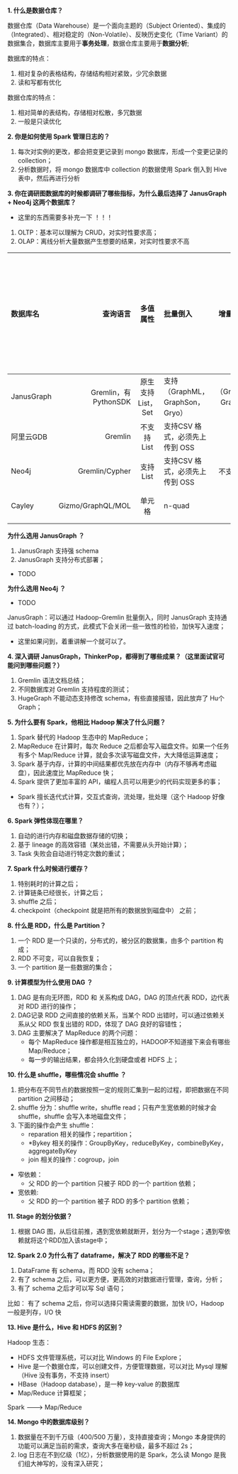 
**1. 什么是数据仓库？**

   数据仓库（Data Warehouse）是一个面向主题的（Subject Oriented）、集成的（Integrated）、相对稳定的（Non-Volatile）、反映历史变化（Time Variant）的数据集合，数据库主要用于**事务处理**，数据仓库主要用于**数据分析**;
   
   数据库的特点：
   1. 相对复杂的表格结构，存储结构相对紧致，少冗余数据 
   2. 读和写都有优化

   数据仓库的特点：
   1. 相对简单的表结构，存储相对松散，多冗数据
   2. 一般是只读优化

**2. 你是如何使用 Spark 管理日志的？**

   1. 每次对实例的更改，都会把变更记录到 mongo 数据库，形成一个变更记录的collection；
   2. 分析数据时，将 mongo 数据库中 collection 的数据使用 Spark 倒入到 Hive 表中，然后再进行分析

**3. 你在调研图数据库的时候都调研了哪些指标，为什么最后选择了 JanusGraph + Neo4j 这两个数据库？**

   * 这里的东西需要多补充一下 ！！！

   1. OLTP：基本可以理解为 CRUD，对实时性要求高；
   2. OLAP：离线分析大量数据产生想要的结果，对实时性要求不高

   | 数据库名 | 查询语言  |  多值属性 |批量倒入 | 增量批量倒入  |  是否支持分布式 |支持导入/导出哪些数据库 |
   | :-----| ----: | :----: |:-----| ----: | :----: |:----: |
   | JanusGraph | Gremlin，有 PythonSDK | 原生支持 List，Set |支持（GraphML，GraphSon，Gryo） | 支持（GraphML，GraphSon，Gryo） | 基于 Hbase，Cassandra（API） |单元格 |
   | 阿里云GDB | Gremlin | 不支持 List | 支持CSV 格式，必须先上传到 OSS | 单元格 | 单元格 |单元格 |
   | Neo4j | Gremlin/Cypher | 支持 List | 支持CSV 格式，必须先上传到 OSS | 不支持分布式 | 单元格 |单元格 |
   | Cayley | Gizmo/GraphQL/MOL | 单元格 | n-quad | n-quad | 单元格 |单元格 |


   **为什么选用 JanusGraph ？**
   1. JanusGraph 支持强 schema
   2. JanusGraph 支持分布式部署；
   * TODO

   **为什么选用 Neo4j ？**
   * TODO

   JanusGraph：可以通过 Hadoop-Gremlin 批量倒入，同时 JanusGraph 支持通过 batch-loading 的方式，此模式下会关闭一些一致性的检验，加快写入速度；

   * 这里如果问到，着重讲解一个就可以了。

**4. 深入调研 JanusGraph，ThinkerPop，都得到了哪些成果？（这里面试官可能问到哪些问题？）**

   1. Gremlin 语法文档总结；
   2. 不同数据库对 Gremlin 支持程度的测试；
   3. HugeGraph 不能动态支持修改 schema，有些直接报错，因此放弃了 Hu个Graph；

**5. 为什么要有 Spark，他相比 Hadoop 解决了什么问题？**

   1. Spark 替代的 Hadoop 生态中的 MapReduce；
   2. MapReduce 在计算时，每次 Reduce 之后都会写入磁盘文件。如果一个任务有多个 Map/Reduce 计算，就会多次读写磁盘文件，大大降低运算速度；
   3. Spark 基于内存，计算的中间结果都优先放在内存中（内存不够再考虑磁盘），因此速度比 MapReduce 快；
   4. Spark 提供了更加丰富的 API，编程人员可以用更少的代码实现更多的事；

   * Spark 擅长迭代式计算，交互式查询，流处理，批处理（这个 Hadoop 好像也有？）；

**6. Spark 弹性体现在哪里？**

   1. 自动的进行内存和磁盘数据存储的切换；
   2. 基于 lineage 的高效容错（某处出错，不需要从头开始计算）；
   3. Task 失败会自动进行特定次数的重试；

**7. Spark 什么时候进行缓存？**

   1. 特别耗时的计算之后；
   2. 计算链条已经很长，计算之后；
   3. shuffle 之后；
   4. checkpoint（checkpoint 就是把所有的数据放到磁盘中） 之前；

**8. 什么是 RDD，什么是 Partition？**

   1. 一个 RDD 是一个只读的，分布式的，被分区的数据集，由多个 partition 构成；
   2. RDD 不可变，可以自我恢复；
   3. 一个 partition 是一些数据的集合；

**9. 计算模型为什么使用 DAG ？**

   1. DAG 是有向无环图，RDD 和 关系构成 DAG，DAG 的顶点代表 RDD，边代表对 RDD 进行的操作；
   2. DAG记录 RDD 之间直接的依赖关系，当某个 RDD 出错时，可以通过依赖关系从父 RDD 恢复出错的 RDD，体现了 DAG 良好的容错性；
   3. DAG 主要解决了 MapReduce 的两个问题：
      * 每个 MapReduce 操作都是相互独立的，HADOOP不知道接下来会有哪些 Map/Reduce；
      * 每一步的输出结果，都会持久化到硬盘或者 HDFS 上；

**10. 什么是 shuffle，哪些情况会 shuffle ？**

   1. 把分布在不同节点的数据按照一定的规则汇集到一起的过程，即把数据在不同 partition 之间移动；
   2. shuffle 分为：shuffle write，shuffle read；只有产生宽依赖的时候才会 shuffle，shuffle 会写入本地磁盘文件；
   3. 下面的操作会产生 shuffle：
      * reparation 相关的操作；repartition；
      * *Bykey 相关的操作：GroupByKey，reduceByKey，combineByKey，aggregateByKey
      * join 相关的操作：cogroup，join

   * 窄依赖：
      * 父 RDD 的一个 partition 只被子 RDD 的一个 partition 依赖；
   * 宽依赖:
      * 父 RDD 的一个 partition 被子 RDD 的多个 partition 依赖；


**11. Stage 的划分依据？**

   1. 根据 DAG 图，从后往前推，遇到宽依赖就断开，划分为一个stage；遇到窄依赖就将这个RDD加入该stage中；

**12. Spark 2.0 为什么有了 dataframe，解决了 RDD 的哪些不足？**

   1. DataFrame 有 schema，而 RDD 没有 schema；
   2. 有了 schema 之后，可以更方便，更高效的对数据进行管理，查询，分析；
   3. 有了 schema 之后才可以写 Sql 语句；
   
   比如：
      有了 schema 之后，你可以选择只需读需要的数据，加快 I/O，Hadoop 一般是列存，I/O 快

**13.  Hive 是什么，Hive 和 HDFS 的区别？**

   Hadoop 生态：
   * HDFS 文件管理系统，可以对比 Windows 的 File Explore；
   * Hive 是一个数据仓库，可以创建文件，方便管理数据，可以对比 Mysql 理解（Hive 没有事务，不支持 insert）
   * HBase（Hadoop database），是一种 key-value 的数据库
   * Map/Reduce 计算框架；

   Spark ---> Map/Reduce

**14. Mongo 中的数据库级别？**

   1. 数据量在不到千万级（400/500 万量），支持直接查询；Mongo 本身提供的功能可以满足当前的需求，查询大多在毫秒级，最多不超过 2s；
   2. log 日志在不到亿级（1亿），分析数据使用的是 Spark，怎么读 Mongo 是我们组大神写的，没有深入研究；
